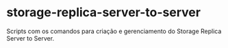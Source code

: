 # storage-replica-server-to-server
Scripts com os comandos para criação e gerenciamento do Storage Replica Server to Server.
